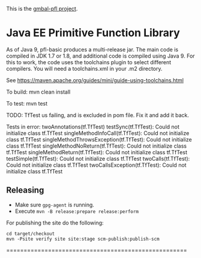 This is the [gmbal-pfl project](https://github.com/eclipse-ee4j/orb-gmbal-pfl).

# Java EE Primitive Function Library
As of Java 9, pfl-basic produces a multi-release jar. The main code
is compiled in JDK 1.7 or 1.8, and additional code is compiled using Java 9. For this to work,
the code uses the toolchains plugin to select different compilers. You will need
a toolchains.xml in your .m2 directory.

See <https://maven.apache.org/guides/mini/guide-using-toolchains.html>

To build:
mvn clean install

To test:
mvn test

TODO: TfTest us failing, and is excluded in pom file. Fix it and add it back. 

Tests in error: 
  twoAnnotations(tf.TfTest)
  testSync(tf.TfTest): Could not initialize class tf.TfTest
  singleMethodInfoCall(tf.TfTest): Could not initialize class tf.TfTest
  singleMethodThrowsException(tf.TfTest): Could not initialize class tf.TfTest
  singleMethodNoReturn(tf.TfTest): Could not initialize class tf.TfTest
  singleMethodReturn(tf.TfTest): Could not initialize class tf.TfTest
  testSimple(tf.TfTest): Could not initialize class tf.TfTest
  twoCalls(tf.TfTest): Could not initialize class tf.TfTest
  twoCallsException(tf.TfTest): Could not initialize class tf.TfTest


## Releasing

* Make sure `gpg-agent` is running.
* Execute `mvn -B release:prepare release:perform`

For publishing the site do the following:

```
cd target/checkout
mvn -Psite verify site site:stage scm-publish:publish-scm
```

====================================================

